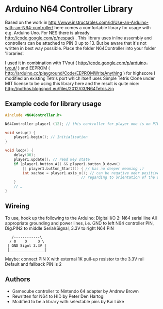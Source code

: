 # Arduino N64 Controller Library

Based on the work in http://www.instructables.com/id/Use-an-Arduino-with-an-N64-controller/ here comes a comfortable library for usage with e.g. Arduino Uno. For NES there is already http://code.google.com/p/nespad/ . This library uses inline assembly and controllers can be attached to PIN 0 up to 13. But be aware that it's not written in best way possible. Place the folder N64Controller into your folder 'libraries'.

I used it in combination with TVout ( http://code.google.com/p/arduino-tvout/ ) and EEPROM ( http://arduino.cc/playground/Code/EEPROMWriteAnything ) for highscore I modified an existing Tetris port which itself uses Simple Tetris Clone under MIT license to be using this library here and the result is quite nice: http://pothos.blogsport.eu/files/2012/03/N64Tetris.zip


## Example code for library usage

```cpp
#include <N64Controller.h>

N64Controller player1 (12); // this controller for player one is on PIN 12

void setup() {
    player1.begin(); // Initialisation
}

void loop() {
    delay(30);
    player1.update(); // read key state
    if (player1.button_A() && player1.button_D_down()
        || player1.button_Start()) { // has no deeper meaning ;)
        int xachse = player1.axis_x(); // can be negative oder positive
                                   // regarding to orientation of the analog stick
    }
    // …
}
```

## Wireing

To use, hook up the following to the Arduino:
Digital I/O 2: N64 serial line
All appropriate grounding and power lines, i.e.
GND to left N64 controller PIN, Dig.PIN2 to middle Serial/Signal,
3.3V to right N64 PIN

```
   /------------\
  / O    O     O \
 | GND Signl 3.3V |
 |________________|
```

Maybe: connect PIN X with external 1K pull-up resistor to the 3.3V rail
Default and fallback PIN is 2

## Authors

* Gamecube controller to Nintendo 64 adapter
 by Andrew Brown
* Rewritten for N64 to HID by Peter Den Hartog
* Modified to be a library with selectable pins by Kai Lüke
